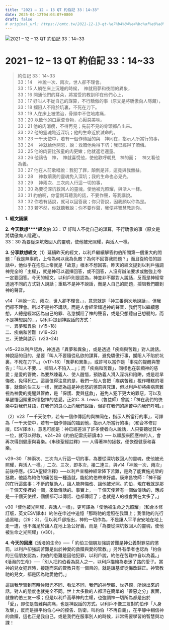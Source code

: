 ```yaml
---
title: "2021 – 12 – 13 QT 約伯記 33：14~33"
date: 2025-04-12T04:03:07+0800
draft: false
# original_url: https://cmtc.tw/2021-12-13-qt-%e7%b4%84%e4%bc%af%e8%a8%98-33%ef%bc%9a1433
---
```


![2021 – 12 – 13 QT 約伯記 33：14~33](/images/qt.jpg   "2021 – 12 – 13 QT 約伯記 33：14~33")

# 2021 – 12 – 13 QT 約伯記 33：14~33

> 約伯記 33：14~33  
> 33：14 　神說一次、兩次，世人卻不理會。  
> 33：15 人躺在床上沉睡的時候，　神就用夢和夜間的異象，  
> 33：16 開通他們的耳朵，將當受的教訓印在他們心上，  
> 33：17 好叫人不從自己的謀算，不行驕傲的事（原文是將驕傲向人隱藏），  
> 33：18 攔阻人不陷於坑裏，不死在刀下。  
> 33：19 人在床上被懲治，骨頭中不住地疼痛，  
> 33：20 以致他的口厭棄食物，心厭惡美味。  
> 33：21 他的肉消瘦，不得再見；先前不見的骨頭都凸出來。  
> 33：22 他的靈魂臨近深坑；他的生命近於滅命的。  
> 33：23 一千天使中，若有一個作傳話的與　神同在，指示人所當行的事，  
> 33：24 　神就給他開恩，說：救贖他免得下坑；我已經得了贖價。  
> 33：25 他的肉要比孩童的肉更嫩；他就返老還童。  
> 33：26 他禱告　神，　神就喜悅他，使他歡呼朝見　神的面；　神又看他為義。  
> 33：27 他在人前歌唱說：我犯了罪，顛倒是非，這竟與我無益。  
> 33：28 　神救贖我的靈魂免入深坑；我的生命也必見光。  
> 33：29 　神兩次、三次向人行這一切的事，  
> 33：30 為要從深坑救回人的靈魂，使他被光照耀，與活人一樣。  
> 33：31 約伯啊，你當側耳聽我的話，不要作聲，等我講說。  
> 33：32 你若有話說，就可以回答我；你只管說，因我願以你為是。  
> 33：33 若不然，你就聽我說；你不要作聲，我便將智慧教訓你。

**1.** **經文誦讀**

**2. 今天默想****經文**伯 33：17 好叫人不從自己的謀算，不行驕傲的事（原文是將驕傲向人隱藏）。  
33：30 為要從深坑救回人的靈魂，使他被光照耀，與活人一樣。

**3. 分享默想經文**（1）延續昨天的經文，以利戶繼續解答約伯所問第一個重大的問題：「我是無辜的，上帝為何以我為仇敵？為何不回答我問題？」而且從約伯的談話中，他似乎在抱怨上帝就是「故意」根本不想回答。昨天的經文提到以利戶強調神完全的「主權」，就是神可以選擇回答，或不回答，人沒有辦法要求或勉強上帝一定要回答。今天的經文，以利戶則是認為，神並非不願對人說話，反而是神經常透過不同的方式對人說話；重點不是神不說話，而是人自己的問題，攔阻我們聽到神的聲音。

v14 「神說一次、兩次，世人卻不理會。」，意思就是「神三番兩次地說話」，但我們卻不理會。所以不是神不講話，而是人會經常錯過神的聲音，我們可以繼續思想，人總是經常因為自己的罪、私慾攔阻了神的聲音，或是只想聽自己想聽的，而不是神想說的…。以利戶提到神說話的方式：  
一、異夢和異象（v15~18）  
二、疾病和苦難（v19~22）  
三、天使與啟示（v23~24）

v15~22以利戶認為，神透過「異夢和異象」，或是透過「疾病與苦難」對人說話。神說話的目的，是要「叫人不要隨從私欲的謀算，避免驕傲行事，攔阻人不陷於坑裏，不死在刀下。」（v17~18）「異夢和異象」，或許可以當作是「事先的提醒與警告」：「叫人不要…、攔阻人不陷入…」；而「疾病和苦難」，同樣也在彰顯神的慈愛；是愛的管教，為要熬煉義人、使人醒悟，預防義人滑入深坑和陷阱，或是趁早悔改，免得死亡。這裏值得注意的是，我們一般人會把「疾病苦難」視作糟糕的壞事，就像約伯三友一樣，就認為這是神忿怒的懲罰與咒詛，但以利戶卻將疾病苦難視為神愛的提醒與管教，是「保護、愛與拯救」，避免人犯下更大的罪惡，可以及早醒悟回頭重新懷抱神的慈愛。正如C. S. Lewis（魯益師）曾說：「神在我們的快樂中對我們耳語，在我們的良心上向我們說話，但卻在我們的痛苦中向我們呼喊。」

（2）v23「一千天使中，若有一個作傳話的與神同在，指示人所當行的事」，可譯為「一千天使中，若有一個作傳話的臨到他，指示人所當行的事」（和合本修訂版，ESV譯本）。意思可能是：神已經差派了許多使者向人說話，人只要聽從其中一位，就可以得救。v24~28《約伯記雷氏研讀本》── 以順服來回應神的人，會再次得到健康與喜樂。《串珠聖經註釋》── 人得著神的拯救，便恢復健康和喜樂。

v29~30 「神兩次、三次向人行這一切的事，為要從深坑救回人的靈魂，使他被光照耀，與活人一樣。」二次、三次，即多次，接二連三，與v14「神說一次、兩次」前後呼應。《SDA聖經注釋》──以利戶宣稱神經常降下苦難，是為了能實施光榮的拯救，他認為約伯的痛苦是一種造就，能給約伯帶來好處。康來昌牧師：「神不斷的在行這些事；不斷的幫助人，讓人能夠悔改、讓他被光照。約伯，現在我就是那一千個天使裡的一個，來做傳話的。事實上，一千個天使若有一個做傳話的，應該是一千個天使裡，個個都可以傳話、也都傳話了；也就是人的機會實在太多了。」

v30「使他被光照耀，與活人一樣」，更可譯為「使他被生命之光照耀」（和合本修訂版，英文ESV譯本）約伯在申述中追憶「那時祂的燈照在我頭上；我借祂的光行過黑暗」（29：3），但以利戶卻指出，神的一切作為，不是讓人平平安安地在地上走一遭，也不滿足於讓人在地上急公好義，而是「為要從深坑救回人的靈魂，使他被生命之光照耀」（v30）。

**4. 今天的回應**《活潑的生命》──「 約伯三個朋友強調苦難是神公義對罪惡的懲罰，以利戶卻強調苦難是出於神愛的救贖與愛的管教。」另外有學者也認為「約伯的三個朋友認為，約伯的患難是因他犯罪，以利戶說，約伯在苦難中自以為義。」《活潑的生命》──「別人把約伯看為惡人之一，以利戶描繪為走迷了路的愛子。當神的兒女犯罪時，接踵而來的管教只有一個目的，就是讓基督徒悔改歸正。神管教祂的兒女，都是因為祂愛他們。」

這讓我學習到有時候眼光不同、看法不同，我們的神學觀、世界觀，所說出來的話，對人的態度也就完全不同。世上大多數的人都活在簡單的「善惡之分」裏面，就像約伯三友一樣；但是以利戶高舉神的主權，也強調神一切所為都是出於「愛」，即使是苦難與病痛，也是神說話的方式。以利戶不像三友對約伯作「人身攻擊」，反而是撫平約伯心中的控告、防衛，叫約伯「不再自義」，在平靜中相信神的救贖，這也正是我自己，或是我們在服事別人的時候，非常需要學習的智慧與功課！